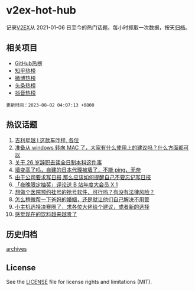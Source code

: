 # v2ex-hot-hub

 记录[V2EX](https://www.v2ex.com/)从 2021-01-06 日至今的热门话题。每小时抓取一次数据，按天[归档](archives)。
 
 ## 相关项目

- [GitHub热榜](https://github.com/lonnyzhang423/github-hot-hub)
- [知乎热榜](https://github.com/lonnyzhang423/zhihu-hot-hub)
- [微博热榜](https://github.com/lonnyzhang423/weibo-hot-hub)
- [头条热榜](https://github.com/lonnyzhang423/toutiao-hot-hub)
- [抖音热榜](https://github.com/lonnyzhang423/douyin-hot-hub)


 `更新时间：2023-08-02 04:07:13 +0800`

## 热议话题

1. [吉利星越 l 这款车咋样, 各位](https://www.v2ex.com/t/961403)
1. [准备从 windows 转向 MAC 了，大家有什么使用上的建议吗？什么方面都可以](https://www.v2ex.com/t/961440)
1. [关于 26 岁辞职去读全日制本科这件事](https://www.v2ex.com/t/961586)
1. [墙变高了吗，自建的日本代理被墙了，不能 ping，无奈](https://www.v2ex.com/t/961411)
1. [由于公司要求写日报,那么应该如何提醒自己不要忘记写日报](https://www.v2ex.com/t/961556)
1. [「夜晚限定抽奖」评论送 B 站年度大会员 X 1](https://www.v2ex.com/t/961623)
1. [想做个医院预约挂号的抢号软件，可行吗？有没有法律风险？](https://www.v2ex.com/t/961396)
1. [怎么稍微帮一下爸妈的婚姻，还是就让他们自己解决不用管](https://www.v2ex.com/t/961464)
1. [小主机选择决赛圈了，求各位大佬给个建议，或者新的选择](https://www.v2ex.com/t/961439)
1. [感觉现在的饮料越来越贵了](https://www.v2ex.com/t/961451)

## 历史归档

[archives](archives)

## License

See the [LICENSE](LICENSE) file for license rights and limitations (MIT).
